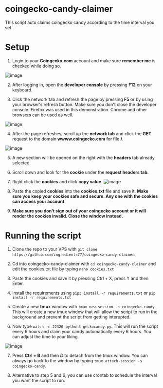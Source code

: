 # coingecko-candy-claimer

This script auto claims coingecko candy according to the time interval you set.

# Setup

1. Login to your **Coingecko.com** account and make sure **remember me** is checked while doing so.

![image](https://user-images.githubusercontent.com/120642025/207834913-9b278b43-f132-4423-82ae-658b854ff7d7.png)

2. After logging in, open the **developer console** by pressing **F12** on your keyboard.

3. Click the network tab and refresh the page by pressing **F5** or by using your browser's refresh button. Make sure you don't close the developer console. Firefox was used in this demonstration. Chrome and other browsers can be used as well.

![image](https://user-images.githubusercontent.com/120642025/207835663-ca67fc49-0c46-484c-b54a-eb8ee7e5713e.png)

4. After the page refreshes, scroll up the **network tab** and click the **GET** request to the domain **wwww.coingecko.com** for file **/**.

![image](https://user-images.githubusercontent.com/120642025/207837030-74962a8f-30eb-4cad-b017-e172443ae180.png)

5. A new section will be opened on the right with the **headers** tab already selected.

6. Scroll down and look for the **cookie** under the **request headers tab**.

7. Right click the **cookies** and click **copy value**.
![image](https://user-images.githubusercontent.com/120642025/207839888-10191ef4-ac59-4c80-85d0-525e7fdaf956.png)

8. Paste the copied **cookies** into the **cookies.txt** file and save it. **Make sure you keep your cookies safe and secure. Any one with the cookies can access your account.**

9. **Make sure you don't sign out of your coingecko account or it will render the cookies invalid. Close the window instead.**

# Running the script

1. Clone the repo to your VPS with `git clone https://github.com/ingredients77/coingecko-candy-claimer`.

2. Cd into coingecko-candy-claimer with `cd coingecko-candy-claimer` and edit the cookies.txt file by typing `nano cookies.txt`

3. Paste the cookies and save it by pressing Ctrl + X, press Y and then Enter.

4. Install the requirements using `pip3 install -r requirements.txt` or `pip install -r requirements.txt`

5. Create a new **tmux** window with `tmux new-session -s coingecko-candy`. This will create a new tmux window that will allow the script to run in the background and prevent the script from getting interupted.

6. Now type `watch -n 22320 python3 geckocandy.py`. This will run the script every 6 hours and claim your candy automatically every 6 hours. You can adjust the time to your liking.

![image](https://user-images.githubusercontent.com/120642025/207847392-c627348c-9d0d-46ae-bf47-e072f0f85ac1.png)


7. Press **Ctrl + B** and then *D* to detach from the tmux window. You can always go back to the window by typing `tmux attach-session -s coingecko-candy`.

8. Alternative to step 5 and 6, you can use crontab to schedule the interval you want the script to run.

